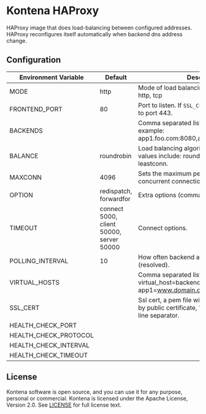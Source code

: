# Kontena HAProxy

HAProxy image that does load-balancing between configured addresses. HAProxy reconfigures itself automatically when backend dns address change.

## Configuration

| Environment Variable | Default | Description |
|----------------------|---------|-------------|
| MODE                 | http | Mode of load balancing. Possible values: http, tcp |
| FRONTEND_PORT        | 80      | Port to listen. If `SSL_CERT` is set, will also bind to port 443. |
| BACKENDS             |         | Comma separated list of backends to use, example: app1.foo.com:8080,app2.bar.com:8181 |
| BALANCE              | roundrobin | Load balancing algorithm to use. Possible values include: roundrobin, static-rr, source, leastconn. |
| MAXCONN              | 4096 | Sets the maximum per-process number of concurrent connections. |
| OPTION              | redispatch, forwardfor | Extra options (comma separated list). |
| TIMEOUT              | connect 5000, client 50000, server 50000 | Connect options. |
| POLLING_INTERVAL     | 10 | How often backend addresses are polled (resolved). |
| VIRTUAL_HOSTS        |        | Comma separated list of virtual_host=backend mappings, for example app1=www.domain.com,app2=www.bar.com |
| SSL_CERT             |        | Ssl cert, a pem file with private key followed by public certificate, '\n'(two chars) as the line separator. |
| HEALTH_CHECK_PORT    |        |  |
| HEALTH_CHECK_PROTOCOL    |        |  |
| HEALTH_CHECK_INTERVAL    |        |  |
| HEALTH_CHECK_TIMEOUT    |        |  |


## License

Kontena software is open source, and you can use it for any purpose, personal or commercial. Kontena is licensed under the Apache License, Version 2.0. See [LICENSE](LICENSE) for full license text.

